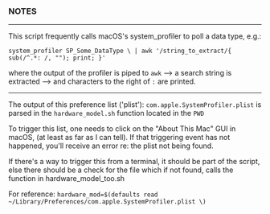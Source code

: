 ### NOTES
---

This script frequently calls macOS's system_profiler to poll a data type,
e.g.:

`system_profiler SP_Some_DataType \
| awk '/string_to_extract/{ sub(/^.*: /, ""); print; }'`

where the output of the profiler is piped to `awk` --> a search string is extracted --> and characters to the right of `:` are printed.

---

The output of this preference list ('plist'):
`com.apple.SystemProfiler.plist`
is parsed in the `hardware_model.sh` function located in the `PWD`

To trigger this list, one needs to click on the "About This Mac" GUI in macOS,
(at least as far as I can tell). If that triggering event has not happened,
you'll receive an error re: the plist not being found.

If there's a way to trigger this from a terminal, it should be part of the
script, else there should be a check for the file which if not found, calls the function in hardware_model_too.sh

For reference:
`hardware_mod=$(defaults read ~/Library/Preferences/com.apple.SystemProfiler.plist \)`
